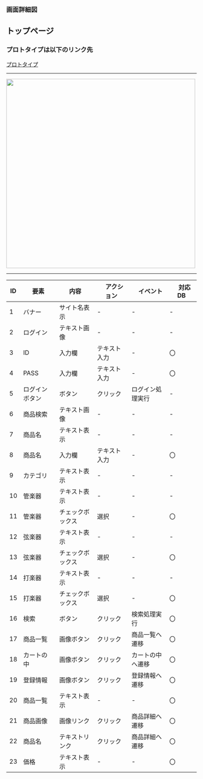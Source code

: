 ### 画面詳細図
## トップページ
### プロトタイプは以下のリンク先
[プロトタイプ](https://www.figma.com/file/iLXGkOvQQgkSVKFXDXTANB/%E3%82%B5%E3%83%B3%E3%83%97%E3%83%ABEC%E3%82%B5%E3%82%A4%E3%83%88?node-id=27%3A8)
*****
<img src="../top.png" width="500">

*****

| ID | 要素 | 内容　|　アクション　|　イベント　|　対応DB　|
|----|------|------|-------------|-----------|---------|
|1   |バナー |サイト名表示|-       |-         |-         |
|2   |ログイン|テキスト画像|-       |-         |-         |
|3   |ID |入力欄|テキスト入力|-         |〇|
|4   |PASS|入力欄|テキスト入力|-         |〇|
|5   |ログインボタン|ボタン|クリック|ログイン処理実行|-         |
|6   |商品検索|テキスト画像|-       |-         |-         |
|7   |商品名 |テキスト表示|-       |-         |-         |
|8   |商品名|入力欄|テキスト入力|-         |〇|
|9   |カテゴリ |テキスト表示|-       |-         |-         |
|10   |管楽器|テキスト表示|-       |-         |-         |
|11   |管楽器 |チェックボックス|選択|-         |〇|
|12   |弦楽器|テキスト表示|-       |-         |-         |
|13   |弦楽器|チェックボックス|選択|-         |〇|
|14   |打楽器|テキスト表示|-       |-         |-         |
|15   |打楽器|チェックボックス|選択|-         |〇|
|16   |検索|ボタン|クリック|検索処理実行|〇|
|17   |商品一覧|画像ボタン|クリック|商品一覧へ遷移|〇|
|18   |カートの中|画像ボタン|クリック|カートの中へ遷移|〇|
|19   |登録情報|画像ボタン|クリック|登録情報へ遷移|〇|
|20   |商品一覧|テキスト表示|-       |-         |〇|
|21   |商品画像|画像リンク|クリック|商品詳細へ遷移|〇|
|22   |商品名|テキストリンク|クリック|商品詳細へ遷移|〇|
|23   |価格|テキスト表示|-       |-         |〇|
